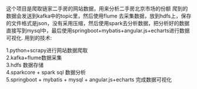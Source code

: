 这个项目是爬取链家二手房的网站数据，用来分析二手房北京市场的份额
爬到的数据会发送到kafka中的topic里，然后使用flume 去采集数据，放到hdfs上，保存的文件格式是json，没有采用压缩，然后使用spark去分析数据，把分析好的数据
直接写到mysql中，最后使用springboot+mybatis+angular.js+echarts进行数据可视化.
用到的技术:

1.python+scrapy进行网站数据爬取<br>
2.kafka+flume数据采集<br>
3.hdfs 数据存储<br>
4.sparkcore + spark sql  数据分析<br>
5.springboot + mybatis + mysql + angular.js+echarts 完成数据可视化<br>
